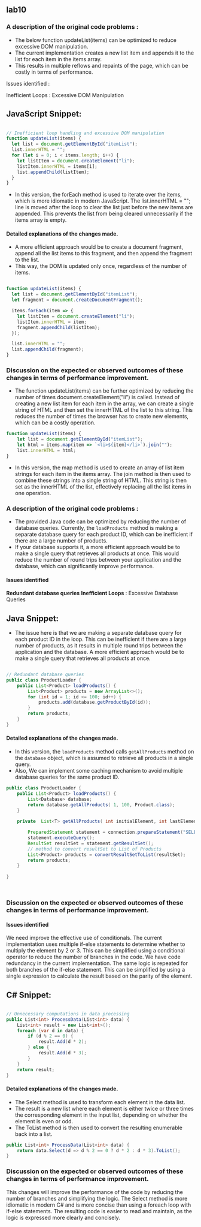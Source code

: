 ## lab10 

###  A description of the original code problems :
* The below function updateList(items) can be optimized to reduce excessive DOM manipulation.
* The current implementation creates a new list item and appends it to the list for each item in the items array. 
* This results in multiple reflows and repaints of the page, which can be costly in terms of performance.  

Issues identified : 

Inefficient Loops : Excessive DOM Manipulation
      



## JavaScript Snippet:
```javascript

// Inefficient loop handling and excessive DOM manipulation
function updateList(items) {
  let list = document.getElementById("itemList");
  list.innerHTML = "";
  for (let i = 0; i < items.length; i++) {
    let listItem = document.createElement("li");
    listItem.innerHTML = items[i];
    list.appendChild(listItem);
  }
}
```
* In this version, the forEach method is used to iterate over the items, which is more idiomatic in modern JavaScript. The list.innerHTML = ""; line is moved after the loop to clear the list just before the new items are appended. This prevents the list from being cleared unnecessarily if the items array is empty.
#### Detailed explanations of the changes made.
* A more efficient approach would be to create a document fragment, append all the list items to this fragment, and then append the fragment to the list. 
* This way, the DOM is updated only once, regardless of the number of items.
```javascript

function updateList(items) {
  let list = document.getElementById("itemList");
  let fragment = document.createDocumentFragment();

  items.forEach(item => {
    let listItem = document.createElement("li");
    listItem.innerHTML = item;
    fragment.appendChild(listItem);
  });

  list.innerHTML = "";
  list.appendChild(fragment);
}


```
###  Discussion on the expected or observed outcomes of these changes in terms of performance improvement.
* The function updateList(items) can be further optimized by reducing the number of times document.createElement("li") is called. Instead of creating a new list item for each item in the array, we can create a single string of HTML and then set the innerHTML of the list to this string. This reduces the number of times the browser has to create new elements, which can be a costly operation.

```javascript
function updateList(items) {
    let list = document.getElementById("itemList");
    let html = items.map(item => `<li>${item}</li>`).join("");
    list.innerHTML = html;
}
```
* In this version, the map method is used to create an array of list item strings for each item in the items array. The join method is then used to combine these strings into a single string of HTML. This string is then set as the innerHTML of the list, effectively replacing all the list items in one operation.


###  A description of the original code problems :
* The provided Java code can be optimized by reducing the number of database queries. Currently, the `loadProducts` method is making a separate database query for each product ID, which can be inefficient if there are a large number of products.
* If your database supports it, a more efficient approach would be to make a single query that retrieves all products at once. This would reduce the number of round trips between your application and the database, which can significantly improve performance.

#### Issues identified
 **Redundant database queries**
 **Inefficient Loops** : Excessive Database Queries
## Java  Snippet:

* The issue here is that we are making a separate database query for each product ID in the loop. This can be inefficient if there are a large number of products, as it results in multiple round trips between the application and the database. A more efficient approach would be to make a single query that retrieves all products at once.
```java 

// Redundant database queries
public class ProductLoader {
    public List<Product> loadProducts() {
        List<Product> products = new ArrayList<>();
        for (int id = 1; id <= 100; id++) {
            products.add(database.getProductById(id));
        }
        return products;
    }
}
```



#### Detailed explanations of the changes made.

* In this version, the `loadProducts` method calls  `getAllProducts` method on the `database` object, which is assumed to retrieve all products in a single query. 
* Also, We can implement some caching mechanism to avoid multiple database queries for the same product ID.
```java
public class ProductLoader {
    public List<Product> loadProducts() {
        List<Database> database;
        return database.getAllProducts( 1, 100, Product.class);
    }
    
    private  List<T> getAllProducts( int initialElement, int lastElement, Class<T> Product) {

        PreparedStatement statement = connection.prepareStatement("SELECT * FROM products WHERE product_id BETWEEN ? AND ?");
        statement.executeQuery();
        ResultSet resultSet = statement.getResultSet();
        // method to convert resultSet to List of Products
        List<Product> products = convertResultSetToList(resultSet);    
        return products; 
    }
    
}




```

###  Discussion on the expected or observed outcomes of these changes in terms of performance improvement.
#### Issues identified

We need improve the effective use of conditionals. 
The current implementation uses multiple if-else statements to determine whether to multiply the element by 2 or 3. This can be simplified using a conditional operator to reduce the number of branches in the code.
We have code redundancy in the current implementation. The same logic is repeated for both branches of the if-else statement. This can be simplified by using a single expression to calculate the result based on the parity of the element.
## C#  Snippet:
```C#

// Unnecessary computations in data processing
public List<int> ProcessData(List<int> data) {
    List<int> result = new List<int>();
    foreach (var d in data) {
        if (d % 2 == 0) {
            result.Add(d * 2);
        } else {
            result.Add(d * 3);
        }
    }
    return result;
}

```

#### Detailed explanations of the changes made.

*  The Select method is used to transform each element in the data list. 
* The result is a new list where each element is either twice or three times the corresponding element in the input list, depending on whether the element is even or odd. 
* The ToList method is then used to convert the resulting enumerable back into a list.


```C#
public List<int> ProcessData(List<int> data) {
    return data.Select(d => d % 2 == 0 ? d * 2 : d * 3).ToList();
}


```

###  Discussion on the expected or observed outcomes of these changes in terms of performance improvement.
This changes will improve the performance of the code by reducing the number of branches and simplifying the logic.
The Select method is more idiomatic in modern C# and is more concise than using a foreach loop with if-else statements.
The resulting code is easier to read and maintain, as the logic is expressed more clearly and concisely.

